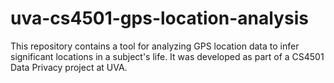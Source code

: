 # uva-cs4501-gps-location-analysis
This repository contains a tool for analyzing GPS location data to infer significant locations in a subject's life. It was developed as part of a CS4501 Data Privacy project at UVA.
